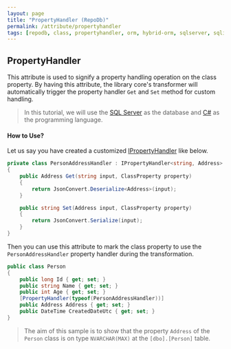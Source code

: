```yaml
---
layout: page
title: "PropertyHandler (RepoDb)"
permalink: /attribute/propertyhandler
tags: [repodb, class, propertyhandler, orm, hybrid-orm, sqlserver, sqlite, mysql, postgresql]
---
```


## PropertyHandler

This attribute is used to signify a property handling operation on the class property. By having this attribute, the library core's transformer will automatically trigger the property handler `Get` and `Set` method for custom handling.

> In this tutorial, we will use the [SQL Server](https://www.nuget.org/packages/RepoDb.SqlServer) as the database and [C#](https://docs.microsoft.com/en-us/dotnet/csharp/) as the programming language.

#### How to Use?

Let us say you have created a customized [IPropertyHandler](/interface/ipropertyhandler) like below.

```csharp
private class PersonAddressHandler : IPropertyHandler<string, Address>
{
	public Address Get(string input, ClassProperty property)
	{
		return JsonConvert.Deserialize<Address>(input);
	}

	public string Set(Address input, ClassProperty property)
	{
		return JsonConvert.Serialize(input);
	}
}
```

Then you can use this attribute to mark the class property to use the `PersonAddressHandler` property handler during the transformation.

```csharp
public class Person
{
	public long Id { get; set; }
	public string Name { get; set; }
	public int Age { get; set; }
	[PropertyHandler(typeof(PersonAddressHandler))]
	public Address Address { get; set; }
	public DateTime CreatedDateUtc { get; set; }
}
```

> The aim of this sample is to show that the property `Address` of the `Person` class is on type `NVARCHAR(MAX)` at the `[dbo].[Person]` table.